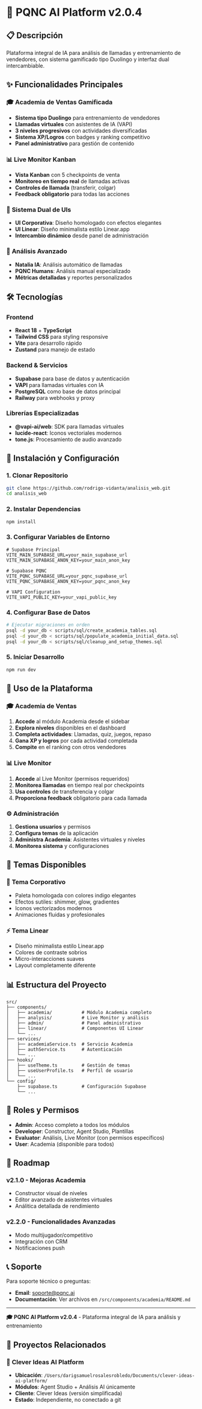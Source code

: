 # 🚀 PQNC AI Platform v2.0.4

## 📋 **Descripción**

Plataforma integral de IA para análisis de llamadas y entrenamiento de vendedores, con sistema gamificado tipo Duolingo y interfaz dual intercambiable.

## ✨ **Funcionalidades Principales**

### 🎓 **Academia de Ventas Gamificada**
- **Sistema tipo Duolingo** para entrenamiento de vendedores
- **Llamadas virtuales** con asistentes de IA (VAPI)
- **3 niveles progresivos** con actividades diversificadas
- **Sistema XP/Logros** con badges y ranking competitivo
- **Panel administrativo** para gestión de contenido

### 📊 **Live Monitor Kanban**
- **Vista Kanban** con 5 checkpoints de venta
- **Monitoreo en tiempo real** de llamadas activas
- **Controles de llamada** (transferir, colgar)
- **Feedback obligatorio** para todas las acciones

### 🎨 **Sistema Dual de UIs**
- **UI Corporativa**: Diseño homologado con efectos elegantes
- **UI Linear**: Diseño minimalista estilo Linear.app
- **Intercambio dinámico** desde panel de administración

### 🔧 **Análisis Avanzado**
- **Natalia IA**: Análisis automático de llamadas
- **PQNC Humans**: Análisis manual especializado
- **Métricas detalladas** y reportes personalizados

## 🛠️ **Tecnologías**

### Frontend
- **React 18** + **TypeScript**
- **Tailwind CSS** para styling responsive
- **Vite** para desarrollo rápido
- **Zustand** para manejo de estado

### Backend & Servicios
- **Supabase** para base de datos y autenticación
- **VAPI** para llamadas virtuales con IA
- **PostgreSQL** como base de datos principal
- **Railway** para webhooks y proxy

### Librerías Especializadas
- **@vapi-ai/web**: SDK para llamadas virtuales
- **lucide-react**: Iconos vectoriales modernos
- **tone.js**: Procesamiento de audio avanzado

## 🚀 **Instalación y Configuración**

### 1. Clonar Repositorio
```bash
git clone https://github.com/rodrigo-vidanta/analisis_web.git
cd analisis_web
```

### 2. Instalar Dependencias
```bash
npm install
```

### 3. Configurar Variables de Entorno
```env
# Supabase Principal
VITE_MAIN_SUPABASE_URL=your_main_supabase_url
VITE_MAIN_SUPABASE_ANON_KEY=your_main_anon_key

# Supabase PQNC
VITE_PQNC_SUPABASE_URL=your_pqnc_supabase_url
VITE_PQNC_SUPABASE_ANON_KEY=your_pqnc_anon_key

# VAPI Configuration
VITE_VAPI_PUBLIC_KEY=your_vapi_public_key
```

### 4. Configurar Base de Datos
```bash
# Ejecutar migraciones en orden
psql -d your_db < scripts/sql/create_academia_tables.sql
psql -d your_db < scripts/sql/populate_academia_initial_data.sql
psql -d your_db < scripts/sql/cleanup_and_setup_themes.sql
```

### 5. Iniciar Desarrollo
```bash
npm run dev
```

## 📱 **Uso de la Plataforma**

### 🎓 **Academia de Ventas**
1. **Accede** al módulo Academia desde el sidebar
2. **Explora niveles** disponibles en el dashboard
3. **Completa actividades**: Llamadas, quiz, juegos, repaso
4. **Gana XP y logros** por cada actividad completada
5. **Compite** en el ranking con otros vendedores

### 📊 **Live Monitor**
1. **Accede** al Live Monitor (permisos requeridos)
2. **Monitorea llamadas** en tiempo real por checkpoints
3. **Usa controles** de transferencia y colgar
4. **Proporciona feedback** obligatorio para cada llamada

### ⚙️ **Administración**
1. **Gestiona usuarios** y permisos
2. **Configura temas** de la aplicación
3. **Administra Academia**: Asistentes virtuales y niveles
4. **Monitorea sistema** y configuraciones

## 🎨 **Temas Disponibles**

### 🏢 **Tema Corporativo**
- Paleta homologada con colores indigo elegantes
- Efectos sutiles: shimmer, glow, gradientes
- Iconos vectorizados modernos
- Animaciones fluidas y profesionales

### ⚡ **Tema Linear**
- Diseño minimalista estilo Linear.app
- Colores de contraste sobrios
- Micro-interacciones suaves
- Layout completamente diferente

## 📊 **Estructura del Proyecto**

```
src/
├── components/
│   ├── academia/           # Módulo Academia completo
│   ├── analysis/           # Live Monitor y análisis
│   ├── admin/              # Panel administrativo
│   ├── linear/             # Componentes UI Linear
│   └── ...
├── services/
│   ├── academiaService.ts  # Servicio Academia
│   ├── authService.ts      # Autenticación
│   └── ...
├── hooks/
│   ├── useTheme.ts         # Gestión de temas
│   ├── useUserProfile.ts   # Perfil de usuario
│   └── ...
└── config/
    ├── supabase.ts         # Configuración Supabase
    └── ...
```

## 🔐 **Roles y Permisos**

- **Admin**: Acceso completo a todos los módulos
- **Developer**: Constructor, Agent Studio, Plantillas
- **Evaluator**: Análisis, Live Monitor (con permisos específicos)
- **User**: Academia (disponible para todos)

## 🎯 **Roadmap**

### v2.1.0 - Mejoras Academia
- Constructor visual de niveles
- Editor avanzado de asistentes virtuales
- Análitica detallada de rendimiento

### v2.2.0 - Funcionalidades Avanzadas  
- Modo multijugador/competitivo
- Integración con CRM
- Notificaciones push

## 📞 **Soporte**

Para soporte técnico o preguntas:
- **Email**: soporte@pqnc.ai
- **Documentación**: Ver archivos en `/src/components/academia/README.md`

---

**🎓 PQNC AI Platform v2.0.4** - Plataforma integral de IA para análisis y entrenamiento

## 📂 **Proyectos Relacionados**

### 🧠 **Clever Ideas AI Platform**
- **Ubicación**: `/Users/darigsamuelrosalesrobledo/Documents/clever-ideas-ai-platform/`
- **Módulos**: Agent Studio + Análisis AI únicamente
- **Cliente**: Clever Ideas (versión simplificada)
- **Estado**: Independiente, no conectado a git